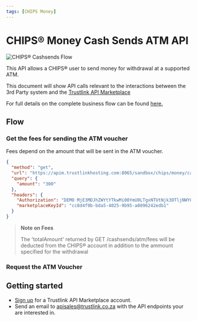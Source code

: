 ```yaml
---
tags: [CHIPS Money]
---
```


# CHIPS&reg; Money Cash Sends ATM API

![CHIPS&reg; Cashsends Flow](https://marketplace.trustlinkhosting.com/images/Providers/CHIPS/Cash_send_atm_voucher.png)

This API allows a CHIPS® user to send money for withdrawal at a supported ATM.

This document will show API calls relevant to the interactions between the 3rd Party system and the [Trustlink API Marketplace](https://marketplace.trustlinkhosting.com)

For full details on the complete business flow can be found [here.](https://marketplace.trustlinkhosting.com/api-documentation/api-publishers/chips-open-banking-platform/chips-money-basic)

## Flow

### Get the fees for sending the ATM voucher

Fees depend on the amount that will be sent in the ATM voucher.

```json http
{
  "method": "get",
  "url": "https://apim.trustlinkhosting.com:8065/sandbox/chips/money/cashsends/atm/fees",
  "query": {
    "amount": "300"
  },
  "headers": {
    "Authorization": "DEMO MjE3MDJhZWYtYTkwMi00YmU0LTgxNTUtNjk3OTljNWY0MjczOmIyNzAyNmZhLTlkYWUtNDcwOS05MzQxLTFiYWFjOGJlMzc3NA==",
    "marketplaceKeyId": "cc8d4f9b-bda5-4025-9b95-a0896242edb1"
  }
}
```
> **Note on Fees**
>
> The 'totalAmount' returned by GET /cashsends/atm/fees will be deducted from the CHIPS&reg; account in addition to the ammount specified for the withdrawal

### Request the ATM Voucher




## Getting started
* [Sign up](https://marketplace.trustlinkhosting.com/component/apiportal/registration) for a Trustlink API Marketplace account.
* Send an email to apisales@trustlink.co.za with the API endpoints your are interested in.



